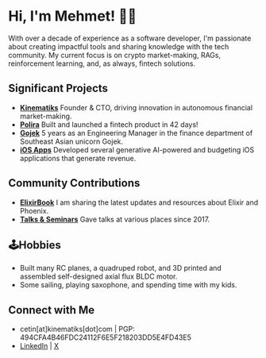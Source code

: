 # Hi, I'm Mehmet! 🖖🏻

With over a decade of experience as a software developer, I'm passionate about creating impactful tools and sharing knowledge with the tech community. 
My current focus is on crypto market-making, RAGs, reinforcement learning, and, as always, fintech solutions.

## Significant Projects
- **[Kinematiks](https://kinematiks.com)** Founder & CTO, driving innovation in autonomous financial market-making.
- **[Polira](https://polira.com)** Built and launched a fintech product in 42 days!
- **[Gojek](https://www.gojek.com/en-id)** 5 years as an Engineering Manager in the finance department of Southeast Asian unicorn Gojek.
- **[iOS Apps](https://sbp.sh/)** Developed several generative AI-powered and budgeting iOS applications that generate revenue.

## Community Contributions
- **[ElixirBook](https://x.com/theelixirbook)** I am sharing the latest updates and resources about Elixir and Phoenix.
- **[Talks & Seminars](https://www.youtube.com/watch?v=barLb2V7SBY&t=9s)** Gave talks at various places since 2017. 

## 🕹Hobbies
- Built many RC planes, a quadruped robot, and 3D printed and assembled self-designed axial flux BLDC motor.
- Some sailing, playing saxophone, and spending time with my kids.

## Connect with Me
- cetin[at]kinematiks[dot]com | PGP: 494CFA4B46FDC24112F6E5F218203DD5E4FD43E5
- [LinkedIn](https://www.linkedin.com/in/thisiscetin/) | [X](https://x.com/thisiscetin)

